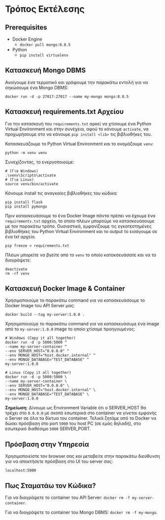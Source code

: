# Τρόπος Εκτέλεσης

## Prerequisites
- Docker Engine
  - `docker pull mongo:8.0.5`
- Python
  - `pip install virtualenv`

## Κατασκευή Mongo DBMS

Ανοίγουμε ένα τερματικό και γράφουμε την παρακάτω εντολή για να σηκώσουμε ένα Mongo DBMS:
```shell
docker run -d -p 27017:27017 --name my-mongo mongo:8.0.5
```

## Κατασκευή requirements.txt Αρχείου
Για την κατασκευή του `requirements.txt` αρκεί να χτίσουμε ένα Python Virtual Environment και στην συνέχεια, αφού το κάνουμε `activate`, να προχωρήσουμε στο να κάνουμε `pip install <lib>` τις βιβλιοθήκες του.

Κατασκευάζουμε το Python Virtual Environment και το ονομάζουμε `venv`:
```shell
python -m venv venv
```

Συνεχίζοντας, το ενεργοποιούμε:
```shell
# (Για Windows)
.\venv\Scripts\activate
# (Για Linux)
source venv/bin/activate
```

Κάνουμε install τις αναγκαίες βιβλιοθήκες του κώδικα:
```shell
pip install flask
pip install pymongo
```

Πριν κατασκευάσουμε το ένα Docker Image πάντα πρέπει να έχουμε ένα `requirements.txt` αρχείο, το οποίο πλέων μπορούμε να κατασκευάσουμε με τον παρακάτω τρόπο. Ουσιαστικά, εμφανίζουμε τις εγκατεστημένες βιβλιοθήκες του Python Virtual Environment και το output το εισάγουμε σε ένα txt αρχείο.
```shell
pip freeze > requirements.txt
``` 

Πλέων μπορείτε να βγείτε από το `venv` το οποίο κατακσευάσατε και να το διαγράψετε:
```shell
deactivate
rm -rf venv
```

## Κατασκευή Docker Image & Container
Χρησιμοποιούμε το παρακάτω command για να κατασκευάσουμε το Docker Image του API Server μας:
```shell
docker build --tag my-server:1.0.0 .
```

Χρησιμοποιούμε το παρακάτω command για να κατασκευάσυμε ένα image από το `my-server:1.0.0` image το οποίο χτίσαμε προηγουμένος:
```shell
# Windows (Copy it all together)
docker run -d -p 5000:5000 ^
--name my-server-container ^
--env SERVER_HOST="0.0.0.0" ^
--env MONGO_HOST="host.docker.internal" ^
--env MONGO_DATABASE="TEST_DATABASE" ^
my-server:1.0.0

# Linux (Copy it all together)
docker run -d -p 5000:5000 \
--name my-server-container \
--env SERVER_HOST="0.0.0.0" \
--env MONGO_HOST="host.docker.internal" \
--env MONGO_DATABASE="TEST_DATABASE" \
my-server:1.0.0
```

**Σημείωση**: Δίνουμε ως Environment Variable ότι ο SERVER_HOST θα τρέχει στο `0.0.0.0` με σκοπό εσωτερικά στο container να γίνεται εμφανής ο Server σε όλα τα δίκτυα του container. Τελικά ζητάμε από το Docker να δώσει πρόσβαση στο port `5000` του host PC (σε εμάς δηλαδή), στο εσωτερικό διαθέσιμο `5000` SERVER_PORT.

## Πρόσβαση στην Υπηρεσία

Χρησιμοποιείστε τον browser σας και μεταβείτε στην παρακάτω διεύθυνση για να αποκτήσετε πρόσβαση στο UI του server σας:
```
localhost:5000
```

## Πως Σταματάω τον Κώδικα?
Για να διαγράψετε το container του API Server: `docker rm -f my-server-container`.

Για να διαγράψετε το container του Mongo DBMS: `docker rm -f my-mongo`.